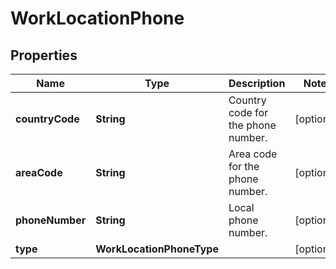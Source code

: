 

# WorkLocationPhone


## Properties

| Name | Type | Description | Notes |
|------------ | ------------- | ------------- | -------------|
|**countryCode** | **String** | Country code for the phone number.  |  [optional] |
|**areaCode** | **String** | Area code for the phone number. |  [optional] |
|**phoneNumber** | **String** | Local phone number.  |  [optional] |
|**type** | **WorkLocationPhoneType** |  |  [optional] |



